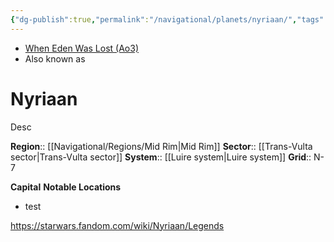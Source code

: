 ```yaml
---
{"dg-publish":true,"permalink":"/navigational/planets/nyriaan/","tags":["map","retraining","mid","transvultra","planet","unfinished"]}
---
```


- [When Eden Was Lost (Ao3)](https://archiveofourown.org/works/19334440/chapters/45992584)
- Also known as 
# Nyriaan
Desc

**Region**::  [[Navigational/Regions/Mid Rim\|Mid Rim]]
**Sector**::  [[Trans-Vulta sector\|Trans-Vulta sector]]
**System**::  [[Luire system\|Luire system]]
**Grid**::  N-7

**Capital**
**Notable Locations**
- test

https://starwars.fandom.com/wiki/Nyriaan/Legends
